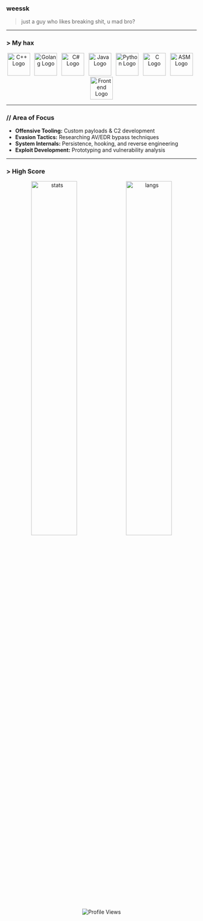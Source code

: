 ### weessk
> just a guy who likes breaking shit, u mad bro?

---

### > My hax
<p align="center">
  <img src="https://upload.wikimedia.org/wikipedia/commons/1/18/ISO_C%2B%2B_Logo.svg" width="60" alt="C++ Logo" title="C++"/>&nbsp;&nbsp;
  <img src="https://upload.wikimedia.org/wikipedia/commons/2/2d/Go_gopher_favicon.svg" width="60" alt="Golang Logo" title="Golang"/>&nbsp;&nbsp;
  <img src="https://upload.wikimedia.org/wikipedia/commons/4/4f/Csharp_Logo.png" width="60" alt="C# Logo" title="C#"/>&nbsp;&nbsp;
  <img src="https://cdn.jsdelivr.net/gh/devicons/devicon/icons/java/java-original.svg" width="60" alt="Java Logo" title="Java"/>&nbsp;&nbsp;
  <img src="https://cdn.jsdelivr.net/gh/devicons/devicon/icons/python/python-original.svg" width="60" alt="Python Logo" title="Python"/>&nbsp;&nbsp;
  <img src="https://upload.wikimedia.org/wikipedia/commons/1/18/C_Programming_Language.svg" width="60" alt="C Logo" title="C"/>&nbsp;&nbsp;
  <img src="https://img.icons8.com/color/48/000000/assembly.png" width="60" alt="ASM Logo" title="Assembly"/>&nbsp;&nbsp;
  <img src="https://cdn.jsdelivr.net/gh/devicons/devicon/icons/html5/html5-original.svg" width="60" alt="Frontend Logo" title="Frontend"/>
</p>

---

### // Area of Focus
- **Offensive Tooling:** Custom payloads & C2 development
- **Evasion Tactics:** Researching AV/EDR bypass techniques
- **System Internals:** Persistence, hooking, and reverse engineering
- **Exploit Development:** Prototyping and vulnerability analysis

---

### > High Score
<p align="center">
  <img src="https://github-readme-stats.vercel.app/api?username=weessk&show_icons=true&theme=dracula&border_radius=10&v=1" alt="stats" width="49%"/>
  <img src="https://github-readme-stats.vercel.app/api/top-langs/?username=weessk&layout=compact&theme=dracula&border_radius=10&v=1" alt="langs" width="49%"/>
</p>
<p align="center">
  <img src="https://komarev.com/ghpvc/?username=weessk&color=ff003c&style=for-the-badge&label=STALKERS" alt="Profile Views"/>
</p>
